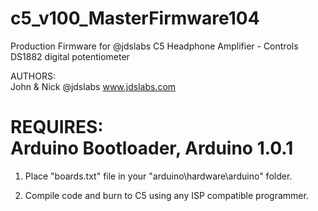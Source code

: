 c5_v100_MasterFirmware104
=========================

Production Firmware for @jdslabs C5 Headphone Amplifier - Controls DS1882 digital potentiometer

AUTHORS:  	
John & Nick @jdslabs
www.jdslabs.com

REQUIRES:	
Arduino Bootloader, Arduino 1.0.1
=========================


1) Place "boards.txt" file in your "arduino\hardware\arduino" folder.

2) Compile code and burn to C5 using any ISP compatible programmer.
